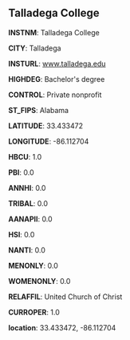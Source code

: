 
Talladega College
---
**INSTNM**: Talladega College

**CITY**: Talladega

**INSTURL**: www.talladega.edu

**HIGHDEG**: Bachelor's degree

**CONTROL**: Private nonprofit

**ST_FIPS**: Alabama

**LATITUDE**: 33.433472

**LONGITUDE**: -86.112704

**HBCU**: 1.0

**PBI**: 0.0

**ANNHI**: 0.0

**TRIBAL**: 0.0

**AANAPII**: 0.0

**HSI**: 0.0

**NANTI**: 0.0

**MENONLY**: 0.0

**WOMENONLY**: 0.0

**RELAFFIL**: United Church of Christ

**CURROPER**: 1.0

**location**: 33.433472, -86.112704